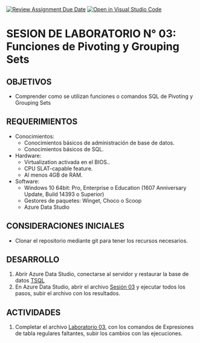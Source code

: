 [![Review Assignment Due Date](https://classroom.github.com/assets/deadline-readme-button-22041afd0340ce965d47ae6ef1cefeee28c7c493a6346c4f15d667ab976d596c.svg)](https://classroom.github.com/a/5MyUjEi7)
[![Open in Visual Studio Code](https://classroom.github.com/assets/open-in-vscode-2e0aaae1b6195c2367325f4f02e2d04e9abb55f0b24a779b69b11b9e10269abc.svg)](https://classroom.github.com/online_ide?assignment_repo_id=19774953&assignment_repo_type=AssignmentRepo)
# SESION DE LABORATORIO N° 03: Funciones de Pivoting y Grouping Sets

## OBJETIVOS
  * Comprender como se utilizan funciones o comandos SQL de Pivoting y Grouping Sets

## REQUERIMIENTOS
  * Conocimientos: 
    - Conocimientos básicos de administración de base de datos.
    - Conocimientos básicos de SQL.
  * Hardware:
    - Virtualization activada en el BIOS..
    - CPU SLAT-capable feature.
    - Al menos 4GB de RAM.
  * Software:
    - Windows 10 64bit: Pro, Enterprise o Education (1607 Anniversary Update, Build 14393 o Superior)
    - Gestores de paquetes: Winget, Choco o Scoop
    - Azure Data Studio

## CONSIDERACIONES INICIALES
  * Clonar el repositorio mediante git para tener los recursos necesarios.
  
## DESARROLLO

1. Abrir Azure Data Studio, conectarse al servidor y restaurar la base de datos [TSQL](TSQL.bak) 
2. En Azure Data Studio, abrir el archivo [Sesión 03](Sesion03SQL.ipynb) y ejecutar todos los pasos, subir el archivo con los resultados.

## ACTIVIDADES

1. Completar el archivo [Laboratorio 03](Lab03SQL.ipynb), con los comandos de Expresiones de tabla regulares faltantes, subir los cambios con las ejecuciones.
